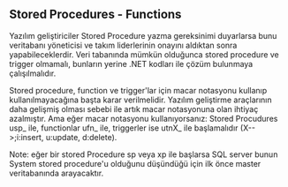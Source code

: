 ## Stored Procedures - Functions

Yazılım geliştiriciler Stored Procedure yazma gereksinimi duyarlarsa bunu veritabanı yöneticisi ve takım liderlerinin onayını	aldıktan sonra yapabileceklerdir.
Veri tabanında mümkün olduğunca stored procedure ve trigger olmamalı, bunların yerine .NET kodları ile çözüm bulunmaya çalışılmalıdır.

Stored procedure, function ve trigger'lar için macar notasyonu kullanıp kullanılmayacağına başta karar verilmelidir.
Yazılım geliştirme araçlarının daha gelişmiş olması sebebi ile artık macar notasyonuna olan ihtiyaç azalmıştır.
Ama eğer macar notasyonu kullanıyorsanız: 
Stored Procudures usp_ ile, functionlar ufn_ ile, triggerler ise utnX_ ile başlamalıdır (X-->;i:insert, u:update, d:delete).

Note: eğer bir stored Procedure sp veya xp ile başlarsa SQL server bunun System stored procedure'u olduğunu düşündüğü için ilk önce master veritabanında arayacaktır. 



